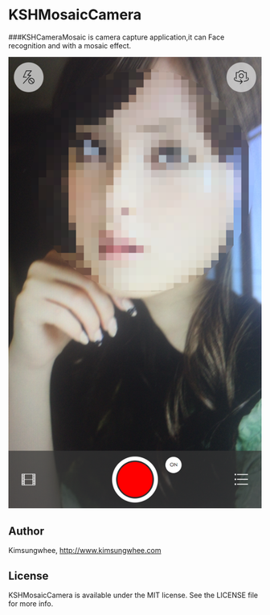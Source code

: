 # KSHMosaicCamera
###KSHCameraMosaic is camera capture application,it can Face recognition and with a mosaic effect.

![capture](MosaicCamera.jpg "capture")
## Author

Kimsungwhee, http://www.kimsungwhee.com

## License

KSHMosaicCamera is available under the MIT license. See the LICENSE file for more info.
